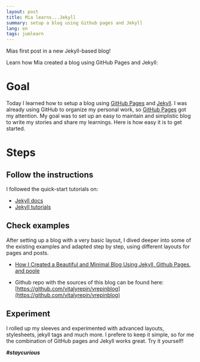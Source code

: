 ```yaml
---
layout: post
title: Mia learns...Jekyll
summary: setup a blog using Github pages and Jekyll
lang: en
tags: jumlearn
---
```


<div class="message">
Mias first post in a new Jekyll-based blog!
</div>

Learn how Mia created a blog using GitHub Pages and Jekyll:

# Goal
Today I learned how to setup a blog using [GitHub Pages](https://pages.github.com/) and [Jekyll](http://jekyllrb.com/).
I was already using GitHub to organize my personal work, so [GitHub Pages](https://pages.github.com/) got my attention.
My goal was to set up an easy to maintain and simplistic blog to write my stories and share my learnings. 
Here is how easy it is to get started.

# Steps
## Follow the instructions

I followed the quick-start tutorials on:

* [Jekyll docs](http://jekyllrb.com/docs/home/)
* [Jekyll tutorials](https://jekyllrb.com/docs/step-by-step/01-setup/)

## Check examples

After setting up a blog with a very basic layout, I dived deeper into some of the existing examples and adapted 
step by step, using different layouts for pages and posts.

* [How I Created a Beautiful and Minimal Blog Using Jekyll, Github Pages, and poole](http://joshualande.com/jekyll-github-pages-poole)

* Github repo with the sources of this blog can be found here: [https://github.com/vitalyrepin/vrepinblog](https://github.com/vitalyrepin/vrepinblog)

## Experiment

I rolled up my sleeves and experimented with advanced layouts, stylesheets, jekyll tags and much more.
I prefere to keep it simple, so for me the combination of GitHub pages and Jekyll works great.
Try it yourself!

**_#staycurious_**

